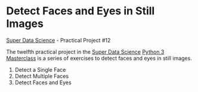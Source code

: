 # Detect Faces and Eyes in Still Images
[Super Data Science](https://www.superdatascience.com) - Practical Project #12

The twelfth practical project in the [Super Data Science](https://www.superdatascience.com) [Python 3 Masterclass](https://www.superdatascience.com/courses/python-3-programming-beginner-to-pro-masterclass) is a series of exercises to detect faces and eyes in still images.

1) Detect a Single Face
2) Detect Multiple Faces
3) Detect Faces and Eyes

